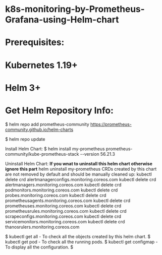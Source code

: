 # k8s-monitoring-by-Prometheus-Grafana-using-Helm-chart

# Prerequisites:
# Kubernetes 1.19+
# Helm 3+

# Get Helm Repository Info:

$ helm repo add prometheus-community https://prometheus-community.github.io/helm-charts

$ helm repo update

Install Helm Chart:
$ helm install my-prometheus prometheus-community/kube-prometheus-stack --version 56.21.3

Uninstall Helm Chart: **If you wnat to uninstall this helm chart otherwise ignore this part**
helm uninstall my-prometheus
CRDs created by this chart are not removed by default and should be manually cleaned up:
kubectl delete crd alertmanagerconfigs.monitoring.coreos.com
kubectl delete crd alertmanagers.monitoring.coreos.com
kubectl delete crd podmonitors.monitoring.coreos.com
kubectl delete crd probes.monitoring.coreos.com
kubectl delete crd prometheusagents.monitoring.coreos.com
kubectl delete crd prometheuses.monitoring.coreos.com
kubectl delete crd prometheusrules.monitoring.coreos.com
kubectl delete crd scrapeconfigs.monitoring.coreos.com
kubectl delete crd servicemonitors.monitoring.coreos.com
kubectl delete crd thanosrulers.monitoring.coreos.com

$ kubectl get all - To check all the objects created by this helm chart.
$ kubectl get pod - To check all the running pods.
$ kubectl get configmap - To display all the configuration.
$ 
